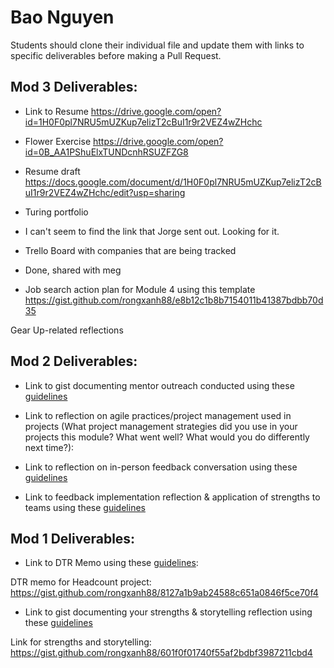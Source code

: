 # Bao Nguyen

Students should clone their individual file and update them with links to specific deliverables before making a Pull Request.

## Mod 3 Deliverables:
* Link to Resume
https://drive.google.com/open?id=1H0F0pl7NRU5mUZKup7elizT2cBuI1r9r2VEZ4wZHchc

* Flower Exercise
https://drive.google.com/open?id=0B_AA1PShuElxTUNDcnhRSUZFZG8

* Resume draft
https://docs.google.com/document/d/1H0F0pl7NRU5mUZKup7elizT2cBuI1r9r2VEZ4wZHchc/edit?usp=sharing

* Turing portfolio
- I can't seem to find the link that Jorge sent out. Looking for it.

* Trello Board with companies that are being tracked
- Done, shared with meg

* Job search action plan for Module 4 using this template
https://gist.github.com/rongxanh88/e8b12c1b8b7154011b41387bdbb70d35

Gear Up-related reflections

## Mod 2 Deliverables:
* Link to gist documenting mentor outreach conducted using these [guidelines](https://github.com/turingschool/career-development-curriculum/blob/master/module_two/cold_outreach_i_guidelines.md)

* Link to reflection on agile practices/project management used in projects (What project management strategies did you use in your projects this module? What went well? What would you do differently next time?):

* Link to reflection on in-person feedback conversation using these [guidelines](https://github.com/turingschool/career-development-curriculum/blob/master/module_two/feedback_conversation_reflection_guidelines.md)

* Link to feedback implementation reflection & application of strengths to teams using these [guidelines](https://github.com/turingschool/career-development-curriculum/blob/master/module_two/feedback_implementation_strengths_reflection.md)

## Mod 1 Deliverables:
* Link to DTR Memo using these [guidelines](https://github.com/turingschool/career-development-curriculum/blob/master/module_one/dtr_guidelines_memo.md):

DTR memo for Headcount project: https://gist.github.com/rongxanh88/8127a1b9ab24588c651a0846f5ce70f4

* Link to gist documenting your strengths & storytelling reflection using these [guidelines](https://github.com/turingschool/career-development-curriculum/blob/master/module_one/strengths_storytelling_reflection.md)


Link for strengths and storytelling: https://gist.github.com/rongxanh88/601f0f01740f55af2bdbf3987211cbd4 
